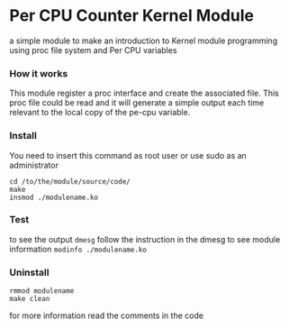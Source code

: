 # Per CPU Counter Kernel Module

a simple module to make an introduction to Kernel module programming using proc file system and Per CPU variables


### How it works
This module register a proc interface and create the associated file. This proc file could be read and it will generate a simple output each time relevant to the local copy of the pe-cpu variable.


### Install
You need to insert this command as root user or use sudo as an administrator
```
cd /to/the/module/source/code/
make
insmod ./modulename.ko
```

### Test
to see the output `dmesg`
follow the instruction in the dmesg
to see module information `modinfo ./modulename.ko`


### Uninstall
```
rmmod modulename
make clean
```

for more information read the comments in the code
